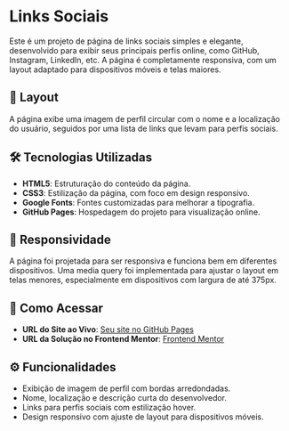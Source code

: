 # Links Sociais

Este é um projeto de página de links sociais simples e elegante, desenvolvido para exibir seus principais perfis online, como GitHub, Instagram, LinkedIn, etc. A página é completamente responsiva, com um layout adaptado para dispositivos móveis e telas maiores.

## 🎨 Layout

A página exibe uma imagem de perfil circular com o nome e a localização do usuário, seguidos por uma lista de links que levam para perfis sociais.

## 🛠️ Tecnologias Utilizadas

- **HTML5**: Estruturação do conteúdo da página.
- **CSS3**: Estilização da página, com foco em design responsivo.
- **Google Fonts**: Fontes customizadas para melhorar a tipografia.
- **GitHub Pages**: Hospedagem do projeto para visualização online.

## 📱 Responsividade

A página foi projetada para ser responsiva e funciona bem em diferentes dispositivos. Uma media query foi implementada para ajustar o layout em telas menores, especialmente em dispositivos com largura de até 375px.

## 🚀 Como Acessar

- **URL do Site ao Vivo**: [Seu site no GitHub Pages](https://seu-usuario.github.io/seu-repositorio)
- **URL da Solução no Frontend Mentor**: [Frontend Mentor](https://www.frontendmentor.io/profile/seu-usuario)

## ⚙️ Funcionalidades

- Exibição de imagem de perfil com bordas arredondadas.
- Nome, localização e descrição curta do desenvolvedor.
- Links para perfis sociais com estilização hover.
- Design responsivo com ajuste de layout para dispositivos móveis.



